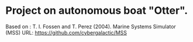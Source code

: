 # Project on autonomous boat "Otter".
Based on :
T. I. Fossen and T. Perez (2004). Marine Systems Simulator (MSS)
URL: https://github.com/cybergalactic/MSS